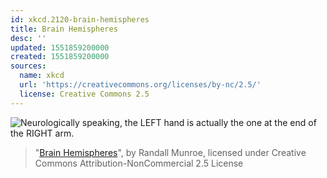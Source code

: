 ```yaml
---
id: xkcd.2120-brain-hemispheres
title: Brain Hemispheres
desc: ''
updated: 1551859200000
created: 1551859200000
sources:
  name: xkcd
  url: 'https://creativecommons.org/licenses/by-nc/2.5/'
  license: Creative Commons 2.5
---
```

![Neurologically speaking, the LEFT hand is actually the one at the end of the RIGHT arm.](https://imgs.xkcd.com/comics/brain_hemispheres.png)
> "[Brain Hemispheres](https://xkcd.com/2120/)", by Randall Munroe, licensed under Creative Commons Attribution-NonCommercial 2.5 License
